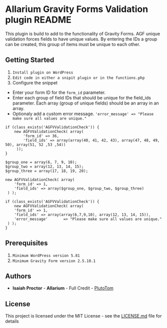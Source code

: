 # Allarium Gravity Forms Validation plugin README

This plugin is build to add to the functionality of Gravity Forms. AGF unique validation forces fields to have unique values. By entering the IDs a group can be created, this group of items must be unique to each other.


## Getting Started

1. `Install plugin on WordPress`
2. `Edit code in either a snipit plugin or in the functions.php`
3. Configure the snippet

* Enter your form ID for the `form_id` parameter.
* Enter each group of field IDs that should be unique for the field_ids parameter. Each array (group of unique fields) should be an array in an array.
* Optionaly add a custom error message. `'error_message' => "Please make sure all values are unique."`

```
if (class_exists('AGFVValidationCheck')) {
	new AGFVValidationCheck( array(
		'form_id' => 36,
		'field_ids' => array(array(40, 41, 42, 43), array(47, 48, 49, 50), array(51, 52 ,53 ,54))
	 ));
}
```
```
$group_one = array(6, 7, 9, 10);
$group_two = array(12, 13, 14, 15);
$group_three = array(17, 18, 19, 20);

new AGFVValidationCheck( array(
	'form_id' => 1,
	'field_ids' => array($group_one, $group_two, $group_three)
 ) );
```
```
if (class_exists('AGFVValidationCheck')) {
	new AGFVValidationCheck( array(
	'form_id' => 1,
	'field_ids' => array(array(6,7,9,10), array(12, 13, 14, 15)),
	'error_message'       => "Please make sure all values are unique."
 ) );
}
```


## Prerequisites
1. `Minimum WordPress version 5.81`
2. `Minimum Gravity Form version 2.5.10.1`


## Authors
- **Isaiah Proctor** - **Allarium** - Full Credit - [PlutoTom](https://github.com/plutotom)

## License
This project is licensed under the MIT License - see the [LICENSE.md](LICENSE.md) file for details
